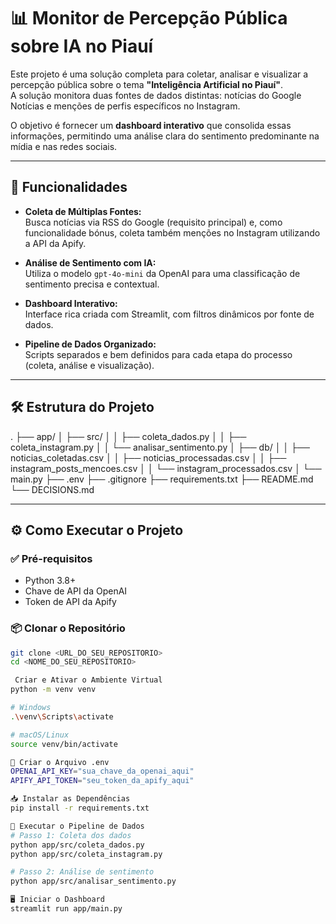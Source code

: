 # 📊 Monitor de Percepção Pública sobre IA no Piauí

Este projeto é uma solução completa para coletar, analisar e visualizar a percepção pública sobre o tema **"Inteligência Artificial no Piauí"**.  
A solução monitora duas fontes de dados distintas: notícias do Google Notícias e menções de perfis específicos no Instagram.

O objetivo é fornecer um **dashboard interativo** que consolida essas informações, permitindo uma análise clara do sentimento predominante na mídia e nas redes sociais.

---

## 🚀 Funcionalidades

- **Coleta de Múltiplas Fontes:**  
  Busca notícias via RSS do Google (requisito principal) e, como funcionalidade bónus, coleta também menções no Instagram utilizando a API da Apify.

- **Análise de Sentimento com IA:**  
  Utiliza o modelo `gpt-4o-mini` da OpenAI para uma classificação de sentimento precisa e contextual.

- **Dashboard Interativo:**  
  Interface rica criada com Streamlit, com filtros dinâmicos por fonte de dados.

- **Pipeline de Dados Organizado:**  
  Scripts separados e bem definidos para cada etapa do processo (coleta, análise e visualização).

---

## 🛠️ Estrutura do Projeto

.
├── app/
│   ├── src/
│   │   ├── coleta_dados.py
│   │   ├── coleta_instagram.py
│   │   └── analisar_sentimento.py
│   ├── db/
│   │   ├── noticias_coletadas.csv
│   │   ├── noticias_processadas.csv
│   │   ├── instagram_posts_mencoes.csv
│   │   └── instagram_processados.csv
│   └── main.py
├── .env
├── .gitignore
├── requirements.txt
├── README.md
└── DECISIONS.md

---

## ⚙️ Como Executar o Projeto

### ✅ Pré-requisitos

- Python 3.8+
- Chave de API da OpenAI
- Token de API da Apify

### 📦 Clonar o Repositório

```bash
git clone <URL_DO_SEU_REPOSITORIO>
cd <NOME_DO_SEU_REPOSITORIO>

 Criar e Ativar o Ambiente Virtual
python -m venv venv

# Windows
.\venv\Scripts\activate

# macOS/Linux
source venv/bin/activate

🔑 Criar o Arquivo .env
OPENAI_API_KEY="sua_chave_da_openai_aqui"
APIFY_API_TOKEN="seu_token_da_apify_aqui"

📥 Instalar as Dependências
pip install -r requirements.txt

📝 Executar o Pipeline de Dados
# Passo 1: Coleta dos dados
python app/src/coleta_dados.py
python app/src/coleta_instagram.py

# Passo 2: Análise de sentimento
python app/src/analisar_sentimento.py

🖥️ Iniciar o Dashboard
streamlit run app/main.py



